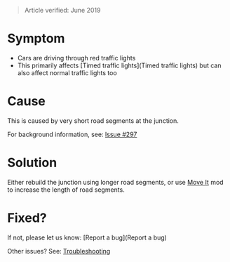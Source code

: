 > Article verified: June 2019

# Symptom

* Cars are driving through red traffic lights
* This primarily affects [Timed traffic lights](Timed traffic lights) but can also affect normal traffic lights too

# Cause

This is caused by very short road segments at the junction.

For background information, see: [Issue #297](https://github.com/krzychu124/Cities-Skylines-Traffic-Manager-President-Edition/issues/297)

# Solution

Either rebuild the junction using longer road segments, or use [Move It](https://steamcommunity.com/sharedfiles/filedetails/?id=1619685021) mod to increase the length of road segments.

# Fixed?

If not, please let us know: [Report a bug](Report a bug)

Other issues? See: [Troubleshooting](Troubleshooting)